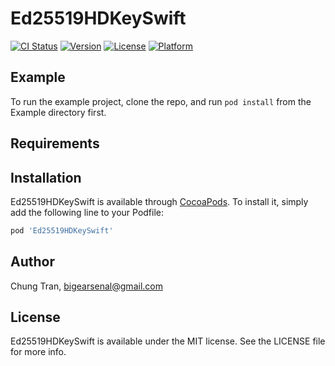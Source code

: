 # Ed25519HDKeySwift

[![CI Status](https://img.shields.io/travis/p2p-org/Ed25519HDKeySwift.svg?style=flat)](https://travis-ci.org/p2p-org/Ed25519HDKeySwift)
[![Version](https://img.shields.io/cocoapods/v/Ed25519HDKeySwift.svg?style=flat)](https://cocoapods.org/pods/Ed25519HDKeySwift)
[![License](https://img.shields.io/cocoapods/l/Ed25519HDKeySwift.svg?style=flat)](https://cocoapods.org/pods/Ed25519HDKeySwift)
[![Platform](https://img.shields.io/cocoapods/p/Ed25519HDKeySwift.svg?style=flat)](https://cocoapods.org/pods/Ed25519HDKeySwift)

## Example

To run the example project, clone the repo, and run `pod install` from the Example directory first.

## Requirements

## Installation

Ed25519HDKeySwift is available through [CocoaPods](https://cocoapods.org). To install
it, simply add the following line to your Podfile:

```ruby
pod 'Ed25519HDKeySwift'
```

## Author

Chung Tran, bigearsenal@gmail.com

## License

Ed25519HDKeySwift is available under the MIT license. See the LICENSE file for more info.

